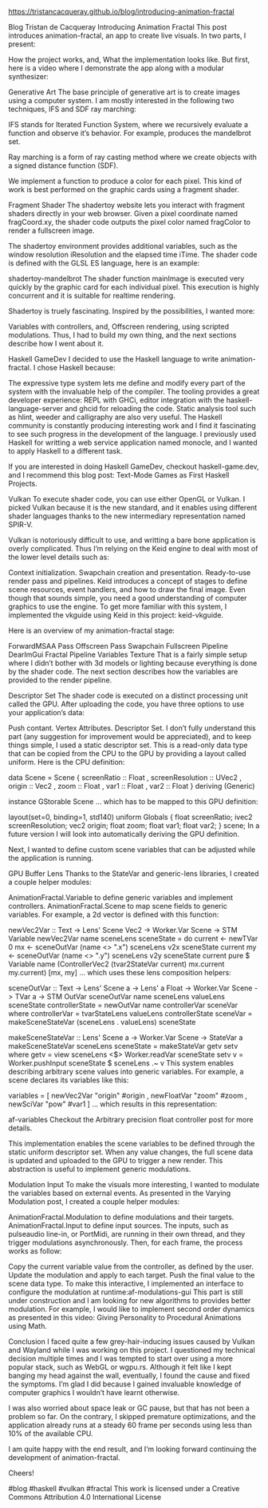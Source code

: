 
https://tristancacqueray.github.io/blog/introducing-animation-fractal

Blog
Tristan de Cacqueray
Introducing Animation Fractal
This post introduces animation-fractal, an app to create live visuals. In two parts, I present:

How the project works, and,
What the implementation looks like.
But first, here is a video where I demonstrate the app along with a modular synthesizer:

Generative Art
The base principle of generative art is to create images using a computer system. I am mostly interested in the following two techniques, IFS and SDF ray marching:

IFS stands for Iterated Function System, where we recursively evaluate a function and observe it’s behavior. For example,  produces the mandelbrot set.

Ray marching is a form of ray casting method where we create objects with a signed distance function (SDF).

We implement a function to produce a color for each pixel. This kind of work is best performed on the graphic cards using a fragment shader.

Fragment Shader
The shadertoy website lets you interact with fragment shaders directly in your web browser. Given a pixel coordinate named fragCoord.xy, the shader code outputs the pixel color named fragColor to render a fullscreen image.

The shadertoy environment provides additional variables, such as the window resolution iResolution and the elapsed time iTime. The shader code is defined with the GLSL ES language, here is an example:

shadertoy-mandelbrot
The shader function mainImage is executed very quickly by the graphic card for each individual pixel. This execution is highly concurrent and it is suitable for realtime rendering.

Shadertoy is truely fascinating. Inspired by the possibilities, I wanted more:

Variables with controllers, and,
Offscreen rendering, using scripted modulations.
Thus, I had to build my own thing, and the next sections describe how I went about it.

Haskell GameDev
I decided to use the Haskell language to write animation-fractal. I chose Haskell because:

The expressive type system lets me define and modify every part of the system with the invaluable help of the compiler.
The tooling provides a great developer experience: REPL with GHCi, editor integration with the haskell-language-server and ghcid for reloading the code. Static analysis tool such as hlint, weeder and calligraphy are also very useful.
The Haskell community is constantly producing interesting work and I find it fascinating to see such progress in the development of the language.
I previously used Haskell for writting a web service application named monocle, and I wanted to apply Haskell to a different task.

If you are interested in doing Haskell GameDev, checkout haskell-game.dev, and I recommend this blog post: Text-Mode Games as First Haskell Projects.

Vulkan
To execute shader code, you can use either OpenGL or Vulkan. I picked Vulkan because it is the new standard, and it enables using different shader languages thanks to the new intermediary representation named SPIR-V.

Vulkan is notoriously difficult to use, and writting a bare bone application is overly complicated. Thus I’m relying on the Keid engine to deal with most of the lower level details such as:

Context initialization.
Swapchain creation and presentation.
Ready-to-use render pass and pipelines.
Keid introduces a concept of stages to define scene resources, event handlers, and how to draw the final image. Even though that sounds simple, you need a good understanding of computer graphics to use the engine. To get more familiar with this system, I implemented the vkguide using Keid in this project: keid-vkguide.

Here is an overview of my animation-fractal stage:

ForwardMSAA Pass
Offscreen Pass
Swapchain
Fullscreen Pipeline
DearImGui
Fractal Pipeline
Variables
Texture
That is a fairly simple setup where I didn’t bother with 3d models or lighting because everything is done by the shader code. The next section describes how the variables are provided to the render pipeline.

Descriptor Set
The shader code is executed on a distinct processing unit called the GPU. After uploading the code, you have three options to use your application’s data:

Push contant.
Vertex Attributes.
Descriptor Set.
I don’t fully understand this part (any suggestion for improvement would be appreciated), and to keep things simple, I used a static descriptor set. This is a read-only data type that can be copied from the CPU to the GPU by providing a layout called uniform. Here is the CPU definition:

data Scene = Scene
    { screenRatio :: Float
    , screenResolution :: UVec2
    , origin :: Vec2
    , zoom :: Float
    , var1 :: Float
    , var2 :: Float
    }
    deriving (Generic)

instance GStorable Scene
… which has to be mapped to this GPU definition:

layout(set=0, binding=1, std140) uniform Globals {
  float screenRatio;
  ivec2  screenResolution;
  vec2  origin;
  float zoom;
  float var1;
  float var2;
} scene;
In a future version I will look into automatically deriving the GPU definition.

Next, I wanted to define custom scene variables that can be adjusted while the application is running.

GPU Buffer Lens
Thanks to the StateVar and generic-lens libraries, I created a couple helper modules:

AnimationFractal.Variable to define generic variables and implement controllers.
AnimationFractal.Scene to map scene fields to generic variables.
For example, a 2d vector is defined with this function:

newVec2Var :: Text -> Lens' Scene Vec2 -> Worker.Var Scene -> STM Variable
newVec2Var name sceneLens sceneState = do
    current <- newTVar 0
    mx <- sceneOutVar (name <> ".x") sceneLens v2x sceneState current
    my <- sceneOutVar (name <> ".y") sceneLens v2y sceneState current
    pure $ Variable name (ControllerVec2 (tvar2StateVar current) mx.current my.current) [mx, my]
… which uses these lens composition helpers:

sceneOutVar :: Text -> Lens' Scene a -> Lens' a Float -> Worker.Var Scene -> TVar a -> STM OutVar
sceneOutVar name sceneLens valueLens sceneState controllerState =
    newOutVar name controllerVar sceneVar
  where
    controllerVar = tvarStateLens valueLens controllerState
    sceneVar = makeSceneStateVar (sceneLens . valueLens) sceneState

makeSceneStateVar :: Lens' Scene a -> Worker.Var Scene -> StateVar a
makeSceneStateVar sceneLens sceneState = makeStateVar getv setv
  where
    getv = view sceneLens <$> Worker.readVar sceneState
    setv v = Worker.pushInput sceneState $ sceneLens .~ v
This system enables describing arbitrary scene values into generic variables. For example, a scene declares its variables like this:

variables = [
    newVec2Var "origin" #origin
  , newFloatVar "zoom" #zoom
  , newSciVar "pow" #var1
]
… which results in this representation:

af-variables
Checkout the Arbitrary precision float controller post for more details.

This implementation enables the scene variables to be defined through the static uniform descriptor set. When any value changes, the full scene data is updated and uploaded to the GPU to trigger a new render. This abstraction is useful to implement generic modulations.

Modulation Input
To make the visuals more interesting, I wanted to modulate the variables based on external events. As presented in the Varying Modulation post, I created a couple helper modules:

AnimationFractal.Modulation to define modulations and their targets.
AnimationFractal.Input to define input sources.
The inputs, such as pulseaudio line-in, or PortMidi, are running in their own thread, and they trigger modulations asynchronously. Then, for each frame, the process works as follow:

Copy the current variable value from the controller, as defined by the user.
Update the modulation and apply to each target.
Push the final value to the scene data type.
To make this interactive, I implemented an interface to configure the modulation at runtime:af-modulations-gui
This part is still under construction and I am looking for new algorithms to provides better modulation. For example, I would like to implement second order dynamics as presented in this video: Giving Personality to Procedural Animations using Math.

Conclusion
I faced quite a few grey-hair-inducing issues caused by Vulkan and Wayland while I was working on this project. I questioned my technical decision multiple times and I was tempted to start over using a more popular stack, such as WebGL or wgpu.rs. Although it felt like I kept banging my head against the wall, eventually, I found the cause and fixed the symptoms. I’m glad I did because I gained invaluable knowledge of computer graphics I wouldn’t have learnt otherwise.

I was also worried about space leak or GC pause, but that has not been a problem so far. On the contrary, I skipped premature optimizations, and the application already runs at a steady 60 frame per seconds using less than 10% of the available CPU.

I am quite happy with the end result, and I’m looking forward continuing the development of animation-fractal.

Cheers!

#blog
#haskell
#vulkan
#fractal
This work is licensed under a Creative Commons Attribution 4.0 International License

